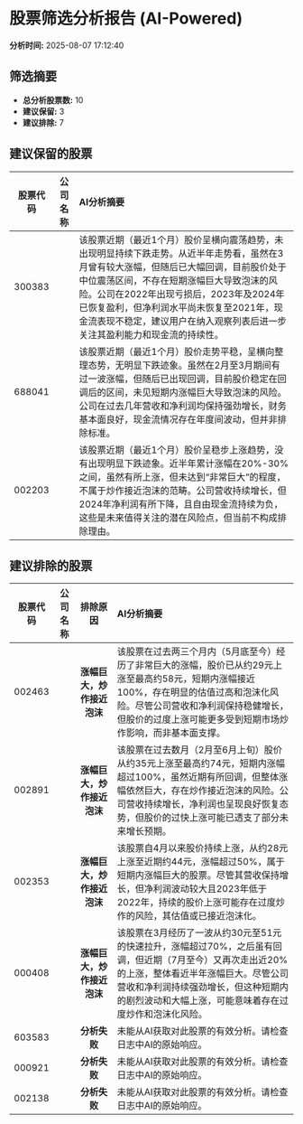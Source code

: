 # 股票筛选分析报告 (AI-Powered)

**分析时间:** 2025-08-07 17:12:40

## 筛选摘要

- **总分析股票数:** 10
- **建议保留:** 3
- **建议排除:** 7

## 建议保留的股票

| 股票代码 | 公司名称 | AI分析摘要 |
|:---:|:---:|:---|
| 300383 |  | 该股票近期（最近1个月）股价呈横向震荡趋势，未出现明显持续下跌走势。从近半年走势看，虽然在3月曾有较大涨幅，但随后已大幅回调，目前股价处于中位震荡区间，不存在短期涨幅巨大导致泡沫的风险。公司在2022年出现亏损后，2023年及2024年已恢复盈利，但净利润水平尚未恢复至2021年，现金流表现不稳定，建议用户在纳入观察列表后进一步关注其盈利能力和现金流的持续性。 |
| 688041 |  | 该股票近期（最近1个月）股价走势平稳，呈横向整理态势，无明显下跌迹象。虽然在2月至3月期间有过一波涨幅，但随后已出现回调，目前股价稳定在回调后的区间，未见短期内涨幅巨大导致泡沫的风险。公司在过去几年营收和净利润均保持强劲增长，财务基本面良好，现金流情况存在年度间波动，但并非排除标准。 |
| 002203 |  | 该股票近期（最近1个月）股价呈稳步上涨趋势，没有出现明显下跌迹象。近半年累计涨幅在20%-30%之间，虽然有所上涨，但未达到“非常巨大”的程度，不属于炒作接近泡沫的范畴。公司营收持续增长，但2024年净利润有所下降，且自由现金流持续为负，这些是未来值得关注的潜在风险点，但当前不构成排除理由。 |

## 建议排除的股票

| 股票代码 | 公司名称 | 排除原因 | AI分析摘要 |
|:---:|:---:|:---:|:---|
| 002463 |  | **涨幅巨大，炒作接近泡沫** | 该股票在过去两三个月内（5月底至今）经历了非常巨大的涨幅，股价已从约29元上涨至最高约58元，短期内涨幅接近100%，存在明显的估值过高和泡沫化风险。尽管公司营收和净利润保持稳健增长，但股价的过度上涨可能更多受到短期市场炒作影响，而非基本面支撑。 |
| 002891 |  | **涨幅巨大，炒作接近泡沫** | 该股票在过去数月（2月至6月上旬）股价从约35元上涨至最高约74元，短期内涨幅超过100%，虽然近期有所回调，但整体涨幅依然巨大，存在炒作接近泡沫的风险。公司营收持续增长，净利润也呈现良好恢复态势，但股价的过快上涨可能已透支了部分未来增长预期。 |
| 002353 |  | **涨幅巨大，炒作接近泡沫** | 该股票自4月以来股价持续上涨，从约28元上涨至近期约44元，涨幅超过50%，属于短期内涨幅巨大的股票。尽管其营收保持增长，但净利润波动较大且2023年低于2022年，持续的股价上涨可能存在过度炒作的风险，其估值或已接近泡沫化。 |
| 000408 |  | **涨幅巨大，炒作接近泡沫** | 该股票在3月经历了一波从约30元至51元的快速拉升，涨幅超过70%，之后虽有回调，但近期（7月至今）又再次走出近20%的上涨，整体看近半年涨幅巨大。尽管公司营收和净利润持续强劲增长，但这种短期内的剧烈波动和大幅上涨，可能意味着存在过度炒作和泡沫化风险。 |
| 603583 |  | **分析失败** | 未能从AI获取对此股票的有效分析。请检查日志中AI的原始响应。 |
| 000921 |  | **分析失败** | 未能从AI获取对此股票的有效分析。请检查日志中AI的原始响应。 |
| 002138 |  | **分析失败** | 未能从AI获取对此股票的有效分析。请检查日志中AI的原始响应。 |
